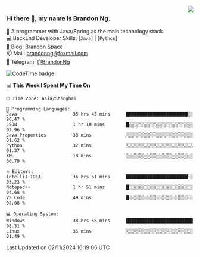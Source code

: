<img  align="right" src="https://github-readme-stats-brandon0824.vercel.app/api/top-langs/?username=brandon0824&layout=compact">

### Hi there 👋, my name is Brandon Ng.

🌱 A programmer with Java/Spring as the main technology stack.  
💻 BackEnd Developer Skills: [`Java`] | [`Python`]  
📝 Blog: [Brandon Space](https://brandonng.tech)  
📫 Mail: brandonng@foxmail.com  
📰 Telegram: [@BrandonNg](https://t.me/BrandonNg24)  

![CodeTime badge](https://img.shields.io/endpoint?style=flat-square&url=https%3A%2F%2Fapi.codetime.dev%2Fshield%3Fid%3D128%26project%3D%26in%3D604800000)

<!--START_SECTION:waka-->
📊 **This Week I Spent My Time On** 

```text
🕑︎ Time Zone: Asia/Shanghai

💬 Programming Languages: 
Java                     35 hrs 45 mins      ███████████████████████░░   90.47 % 
JSON                     1 hr 10 mins        █░░░░░░░░░░░░░░░░░░░░░░░░   02.96 % 
Java Properties          38 mins             ░░░░░░░░░░░░░░░░░░░░░░░░░   01.62 % 
Python                   32 mins             ░░░░░░░░░░░░░░░░░░░░░░░░░   01.37 % 
XML                      18 mins             ░░░░░░░░░░░░░░░░░░░░░░░░░   00.79 % 

🔥 Editors: 
IntelliJ IDEA            36 hrs 51 mins      ███████████████████████░░   93.23 % 
Notepad++                1 hr 51 mins        █░░░░░░░░░░░░░░░░░░░░░░░░   04.68 % 
VS Code                  49 mins             █░░░░░░░░░░░░░░░░░░░░░░░░   02.08 % 

💻 Operating System: 
Windows                  38 hrs 56 mins      █████████████████████████   98.51 % 
Linux                    35 mins             ░░░░░░░░░░░░░░░░░░░░░░░░░   01.49 % 
```


 Last Updated on 02/11/2024 16:19:06 UTC
<!--END_SECTION:waka-->
